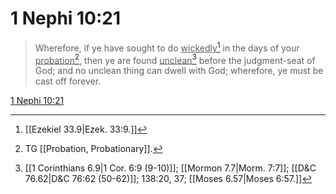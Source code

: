 # 1 Nephi 10:21

> Wherefore, if ye have sought to do <u>wickedly</u>[^a] in the days of your <u>probation</u>[^b], then ye are found <u>unclean</u>[^c] before the judgment-seat of God; and no unclean thing can dwell with God; wherefore, ye must be cast off forever.

[1 Nephi 10:21](https://www.churchofjesuschrist.org/study/scriptures/bofm/1-ne/10?lang=eng&id=p21#p21)


[^a]: [[Ezekiel 33.9|Ezek. 33:9.]]
[^b]: TG [[Probation, Probationary]].
[^c]: [[1 Corinthians 6.9|1 Cor. 6:9 (9-10)]]; [[Mormon 7.7|Morm. 7:7]]; [[D&C 76.62|D&C 76:62 (50-62)]]; 138:20, 37; [[Moses 6.57|Moses 6:57.]]
